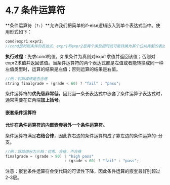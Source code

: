 # 4.7 条件运算符

**条件运算符（`?:`）**允许我们把简单的if-else逻辑嵌入到单个表达式当中。使用形式如下：

```cpp
cond?expr1:expr2;
//cond是判断条件的表达式，expr1和expr2是两个类型相同或可能转换为某个公共类型的表达式
```

**执行过程**：先求cond的值，如果条件为真则对expr1求值并返回该值；否则对expr2求值并返回该值。当条件运算符的两个表达式都是左值或者能转换成同一种左值类型时，运算的结果是左值；否则运算的结果是右值。

```cpp
//例：判断成绩是否合格
string finalgrade = (grade < 60) ? "fail" : "pass";
```

条件运算符的**优先级非常低**，因此当一条长表达式中嵌套了条件运算子表达式时，通常需要在它两端**加上括号**。



#### 嵌套条件运算符

**允许在条件运算符的内部嵌套另外一个条件运算符。**

条件运算符满足**右结合律**，因此靠右边的条件运算构成了靠左边的条件运算的`:`分支。

```cpp
//例：将成绩分为三档：优秀、合格、不合格
finalgrade = (grade > 90) ? "high pass"
    					  : (grade < 60) ? "fail" : "pass";
```

注意：嵌套条件运算符会使代码的可读性下降，因此条件运算的嵌套最好别超过2-3层。